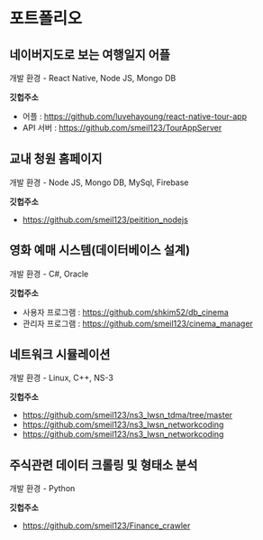 # 포트폴리오

## 네이버지도로 보는 여행일지 어플
개발 환경 - React Native, Node JS, Mongo DB

**깃헙주소**
* 어플 : https://github.com/luvehayoung/react-native-tour-app
* API 서버 : https://github.com/smeil123/TourAppServer

## 교내 청원 홈페이지
개발 환경 - Node JS, Mongo DB, MySql, Firebase

**깃헙주소**
* https://github.com/smeil123/peitition_nodejs

## 영화 예매 시스템(데이터베이스 설계)
개발 환경 - C#, Oracle

**깃헙주소**
* 사용자 프로그램 : https://github.com/shkim52/db_cinema
* 관리자 프로그램 : https://github.com/smeil123/cinema_manager

## 네트워크 시뮬레이션
개발 환경 - Linux, C++, NS-3

**깃헙주소**
* https://github.com/smeil123/ns3_lwsn_tdma/tree/master
* https://github.com/smeil123/ns3_lwsn_networkcoding
* https://github.com/smeil123/ns3_lwsn_networkcoding

## 주식관련 데이터 크롤링 및 형태소 분석
개발 환경 - Python

**깃헙주소**
* https://github.com/smeil123/Finance_crawler
